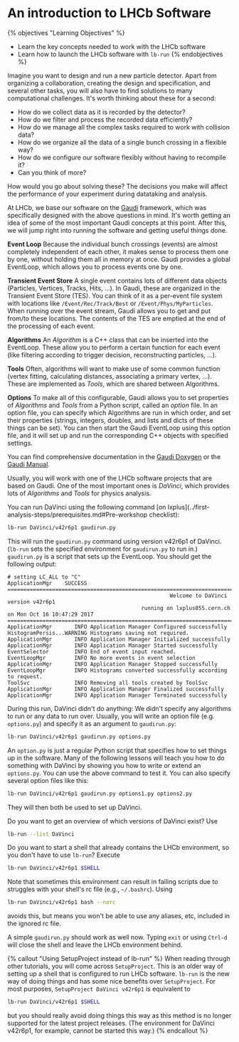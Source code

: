 # An introduction to LHCb Software

{% objectives "Learning Objectives" %}
* Learn the key concepts needed to work with the LHCb software
* Learn how to launch the LHCb software with `lb-run`
{% endobjectives %} 

Imagine you want to design and run a new particle detector.
Apart from organizing a collaboration, creating the design and specification, and several other tasks, you will also have to find solutions to many computational challenges.
It's worth thinking about these for a second:

 - How do we collect data as it is recorded by the detector?
 - How do we filter and process the recorded data efficiently?
 - How do we manage all the complex tasks required to work with collision data?
 - How do we organize all the data of a single bunch crossing in a flexible way?
 - How do we configure our software flexibly without having to recompile it?
 - Can you think of more?

How would you go about solving these?
The decisions you make will affect the performance of your experiment during datataking and analysis.

At LHCb, we base our software on the [Gaudi](https://proj-gaudi.web.cern.ch/proj-gaudi/) framework, which was specifically designed with the above questions in mind.
It's worth getting an idea of some of the most important Gaudi concepts at this point.
After this, we will jump right into running the software and getting useful things done.

**Event Loop**
Because the individual bunch crossings (events) are almost completely independent of each other, it makes sense to process them one by one, without holding them all in memory at once.
Gaudi provides a global EventLoop, which allows you to process events one by one.

**Transient Event Store**
A single event contains lots of different data objects (Particles, Vertices, Tracks, Hits, ...).
In Gaudi, these are organized in the Transient Event Store (TES).
You can think of it as a per-event file system with locations like `/Event/Rec/Track/Best` or `/Event/Phys/MyParticles`.
When running over the event stream, Gaudi allows you to get and put from/to these locations.
The contents of the TES are emptied at the end of the processing of each event.

**Algorithms**
An *Algorithm* is a C++ class that can be inserted into the EventLoop.
These allow you to perform a certain function for each event (like filtering according to trigger decision, reconstructing particles, ...).

**Tools**
Often, algorithms will want to make use of some common function (vertex fitting, calculating distances, associating a primary vertex, ...).
These are implemented as *Tools*, which are shared between Algorithms.

**Options**
To make all of this configurable, Gaudi allows you to set properties of *Algorithms* and *Tools* from a Python script, called an *option* file.
In an option file, you can specify which Algorithms are run in which order, and set their properties (strings, integers, doubles, and lists and dicts of these things can be set).
You can then start the Gaudi EventLoop using this option file, and it will set up and run the corresponding C++ objects with specified settings.

You can find comprehensive documentation in the [Gaudi Doxygen](https://proj-gaudi.web.cern.ch/proj-gaudi/releases/latest/doxygen/) or the [Gaudi Manual](http://lhcb-comp.web.cern.ch/lhcb-comp/Frameworks/Gaudi/Gaudi_v9/GUG/GUG.pdf).

Usually, you will work with one of the LHCb software projects that are based on Gaudi.
One of the most important ones is *DaVinci*, which provides lots of *Algorithms* and *Tools* for physics analysis.

You can run DaVinci using the following command [on lxplus](../first-analysis-steps/prerequisites.md#Pre-workshop checklist):
```bash
lb-run DaVinci/v42r6p1 gaudirun.py
```

This will run the `gaudirun.py` command using version v42r6p1 of DaVinci. (`lb-run` sets the specified environment for `gaudirun.py` to run in.)
`gaudirun.py` is a script that sets up the EventLoop.
You should get the following output:

```
# setting LC_ALL to "C"
ApplicationMgr    SUCCESS
====================================================================================================================================
                                                   Welcome to DaVinci version v42r6p1
                                          running on lxplus055.cern.ch on Mon Oct 16 10:47:29 2017
====================================================================================================================================
ApplicationMgr       INFO Application Manager Configured successfully
HistogramPersis...WARNING Histograms saving not required.
ApplicationMgr       INFO Application Manager Initialized successfully
ApplicationMgr       INFO Application Manager Started successfully
EventSelector        INFO End of event input reached.
EventLoopMgr         INFO No more events in event selection
ApplicationMgr       INFO Application Manager Stopped successfully
EventLoopMgr         INFO Histograms converted successfully according to request.
ToolSvc              INFO Removing all tools created by ToolSvc
ApplicationMgr       INFO Application Manager Finalized successfully
ApplicationMgr       INFO Application Manager Terminated successfully
```

During this run, DaVinci didn't do anything: We didn't specify any algorithms to run or any data to run over.
Usually, you will write an option file (e.g. `options.py`) and specify it as an argument to `gaudirun.py`:

```bash
lb-run DaVinci/v42r6p1 gaudirun.py options.py
```

An `option.py` is just a regular Python script that specifies how to set things up in the software.
Many of the following lessons will teach you how to do something with DaVinci by showing you how to write or extend an `options.py`.
You can use the above command to test it.
You can also specify several option files like this:
```bash
lb-run DaVinci/v42r6p1 gaudirun.py options1.py options2.py
```
They will then both be used to set up DaVinci.

Do you want to get an overview of which versions of DaVinci exist? Use
```bash
lb-run --list DaVinci
```
Do you want to start a shell that already contains the LHCb environment, so you don't have to use `lb-run`?
Execute
```bash
lb-run DaVinci/v42r6p1 $SHELL
```
Note that sometimes this environment can result in failing scripts due to struggles with your shell's rc file (e.g., `~/.bashrc`). Using
```bash
lb-run DaVinci/v42r6p1 bash --norc
```
avoids this, but means you won't be able to use any aliases, etc, included in the ignored rc file.

A simple `gaudirun.py` should work as well now.
Typing `exit` or using `Ctrl-d` will close the shell and leave the LHCb environment behind.

{% callout "Using SetupProject instead of lb-run" %}
When reading through other tutorials, you will come across `SetupProject`.
This is an older way of setting up a shell that is configured to run LHCb software.
`lb-run` is the new way of doing things and has some nice benefits over `SetupProject`.
For most purposes, `SetupProject DaVinci v42r6p1` is equivalent to
```bash
lb-run DaVinci/v42r6p1 $SHELL
```
but you should really avoid doing things this way as this method is no longer supported for the latest project releases. (The environment for DaVinci v42r6p1, for example, cannot be started this way.)
{% endcallout %} 
